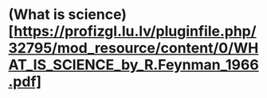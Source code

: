# (What is science)[https://profizgl.lu.lv/pluginfile.php/32795/mod_resource/content/0/WHAT_IS_SCIENCE_by_R.Feynman_1966.pdf]
